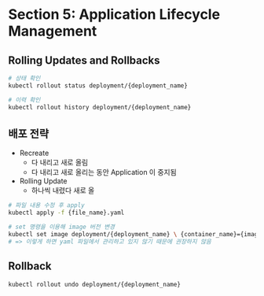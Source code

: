 # Section 5: Application Lifecycle Management

## Rolling Updates and Rollbacks

```bash
# 상태 확인
kubectl rollout status deployment/{deployment_name}

# 이력 확인
kubectl rollout history deployment/{deployment_name}
```

## 배포 전략
- Recreate
  - 다 내리고 새로 올림
  - 다 내리고 새로 올리는 동안 Application 이 중지됨
- Rolling Update
  - 하나씩 내렸다 새로 올

```bash
# 파일 내용 수정 후 apply
kubectl apply -f {file_name}.yaml

# set 명령을 이용해 image 버전 변경
kubectl set image deployment/{deployment_name} \ {container_name}={image_name}:{version}
# => 이렇게 하면 yaml 파일에서 관리하고 있지 않기 때문에 권장하지 않음
```

## Rollback

```bash
kubectl rollout undo deployment/{deployment_name}
```
